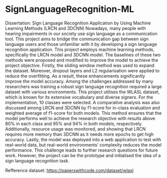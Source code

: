 # SignLanguageRecognition-ML
Dissertation: Sign Language Recognition Application by Using Machine Learning Methods (LRCN and 3DCNN)
Nowadays, many people with hearing impairments in our society use sign language as a
communication tool. This project aims to bridge the communication gap between sign
language users and those unfamiliar with it by developing a sign language recognition
application. This project employs machine learning methods, specifically the LRCN
model and 3DCNN model. The baselines of these two methods were proposed and
modified to improve the model to achieve the project objective. Firstly, the sliding
window method was used to expand the dataset. Moreover, dropout layers and L2
regularisation were applied to reduce the overfitting. As a result, these enhancements
significantly improve the model accuracy. Among the challenges addressed by many
researchers was training a robust sign language recognition required a large dataset
with various environments. This project utilises the WLASL dataset, which is known
for its extensive vocabulary and diverse signers. For the implementation, 10 classes
were selected. A comparative analysis was also discussed among LRCN and 3DCNN
by f1-score for in-class evaluation and weighted average of f1-score for both models.
This method ensures that the model performs well to achieve the research objective
with results above 80% in each class and 95% and 94% in both models, respectively.
Additionally, resource usage was monitored, and showing that LRCN requires more
memory than 3DCNN as it needs more epochs to get high accuracy. Lastly, the model
was deployed into a web application to test with real-world data, but real-world environments’ complexity reduces the model performance. This challenge leads to further
research questions for future work. However, the project can be the prototype and
initialised the idea of a sign language recognition task.

Refference dataset: https://paperswithcode.com/dataset/wlasl
